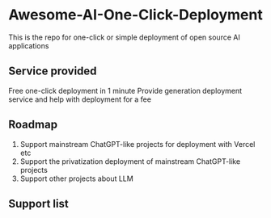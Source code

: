 # Awesome-AI-One-Click-Deployment
This is the repo for one-click or simple deployment of open source AI applications

## Service provided
Free one-click deployment in 1 minute
Provide generation deployment service and help with deployment for a fee

## Roadmap
 1. Support mainstream ChatGPT-like projects for deployment with Vercel etc
 2. Support the privatization deployment of mainstream ChatGPT-like projects
 3. Support other projects about LLM

## Support list
